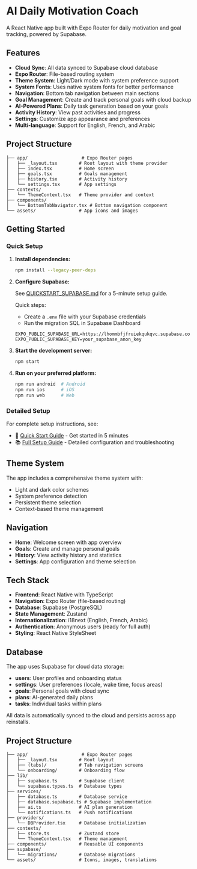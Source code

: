 # AI Daily Motivation Coach

A React Native app built with Expo Router for daily motivation and goal tracking, powered by Supabase.

## Features

- **Cloud Sync**: All data synced to Supabase cloud database
- **Expo Router**: File-based routing system
- **Theme System**: Light/Dark mode with system preference support
- **System Fonts**: Uses native system fonts for better performance
- **Navigation**: Bottom tab navigation between main sections
- **Goal Management**: Create and track personal goals with cloud backup
- **AI-Powered Plans**: Daily task generation based on your goals
- **Activity History**: View past activities and progress
- **Settings**: Customize app appearance and preferences
- **Multi-language**: Support for English, French, and Arabic

## Project Structure

```
├── app/                    # Expo Router pages
│   ├── _layout.tsx        # Root layout with theme provider
│   ├── index.tsx          # Home screen
│   ├── goals.tsx          # Goals management
│   ├── history.tsx        # Activity history
│   └── settings.tsx       # App settings
├── contexts/
│   └── ThemeContext.tsx   # Theme provider and context
├── components/
│   └── BottomTabNavigator.tsx # Bottom navigation component
└── assets/                # App icons and images
```

## Getting Started

### Quick Setup

1. **Install dependencies:**
   ```bash
   npm install --legacy-peer-deps
   ```

2. **Configure Supabase:**
   
   See [QUICKSTART_SUPABASE.md](./QUICKSTART_SUPABASE.md) for a 5-minute setup guide.
   
   Quick steps:
   - Create a `.env` file with your Supabase credentials
   - Run the migration SQL in Supabase Dashboard
   
   ```env
   EXPO_PUBLIC_SUPABASE_URL=https://lhommbfjfruiekqukqvc.supabase.co
   EXPO_PUBLIC_SUPABASE_KEY=your_supabase_anon_key
   ```

3. **Start the development server:**
   ```bash
   npm start
   ```

4. **Run on your preferred platform:**
   ```bash
   npm run android  # Android
   npm run ios      # iOS
   npm run web      # Web
   ```

### Detailed Setup

For complete setup instructions, see:
- 🚀 [Quick Start Guide](./QUICKSTART_SUPABASE.md) - Get started in 5 minutes
- 📚 [Full Setup Guide](./SUPABASE_SETUP.md) - Detailed configuration and troubleshooting

## Theme System

The app includes a comprehensive theme system with:
- Light and dark color schemes
- System preference detection
- Persistent theme selection
- Context-based theme management

## Navigation

- **Home**: Welcome screen with app overview
- **Goals**: Create and manage personal goals
- **History**: View activity history and statistics
- **Settings**: App configuration and theme selection

## Tech Stack

- **Frontend**: React Native with TypeScript
- **Navigation**: Expo Router (file-based routing)
- **Database**: Supabase (PostgreSQL)
- **State Management**: Zustand
- **Internationalization**: i18next (English, French, Arabic)
- **Authentication**: Anonymous users (ready for full auth)
- **Styling**: React Native StyleSheet

## Database

The app uses Supabase for cloud data storage:

- **users**: User profiles and onboarding status
- **settings**: User preferences (locale, wake time, focus areas)
- **goals**: Personal goals with cloud sync
- **plans**: AI-generated daily plans
- **tasks**: Individual tasks within plans

All data is automatically synced to the cloud and persists across app reinstalls.

## Project Structure

```
├── app/                    # Expo Router pages
│   ├── _layout.tsx        # Root layout
│   ├── (tabs)/            # Tab navigation screens
│   └── onboarding/        # Onboarding flow
├── lib/
│   ├── supabase.ts        # Supabase client
│   └── supabase.types.ts  # Database types
├── services/
│   ├── database.ts        # Database service
│   ├── database.supabase.ts # Supabase implementation
│   ├── ai.ts              # AI plan generation
│   └── notifications.ts   # Push notifications
├── providers/
│   └── DBProvider.tsx     # Database initialization
├── contexts/
│   ├── store.ts           # Zustand store
│   └── ThemeContext.tsx   # Theme management
├── components/            # Reusable UI components
├── supabase/
│   └── migrations/        # Database migrations
└── assets/                # Icons, images, translations
```
